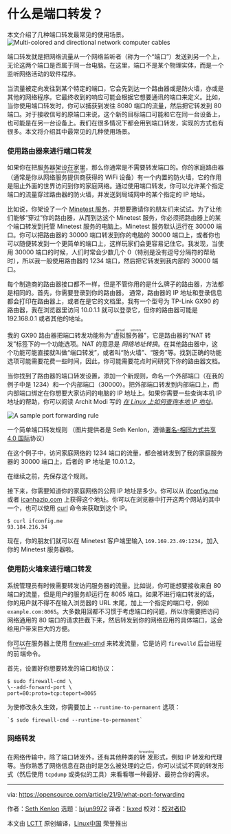 [#]: subject: "What is port forwarding?"
[#]: via: "https://opensource.com/article/21/9/what-port-forwarding"
[#]: author: "Seth Kenlon https://opensource.com/users/seth"
[#]: collector: "lujun9972"
[#]: translator: "lkxed"
[#]: reviewer: " "
[#]: publisher: " "
[#]: url: " "

什么是端口转发？
======
本文介绍了几种端口转发最常见的使用场景。
![Multi-colored and directional network computer cables][1]

端口转发就是把网络流量从一个网络监听者（称为一个“端口”）发送到另一个上，无论这两个端口是否属于同一台电脑。在这里，端口不是某个物理实体，而是一个监听网络活动的软件程序。

当流量被定向发往到某个特定的端口，它会先到达一个路由器或是防火墙，亦或是其他的网络程序。它最终收到的响应可能会根据它想要通讯的端口来定义。比如，当你使用端口转发时，你可以捕获到发往 8080 端口的流量，然后把它转发到 80 端口。对于接收信号的原端口来说，这个新的目标端口可能和它在同一台设备上，也可能是在另一台设备上。我们在很多情况下都会用到端口转发，实现的方式也有很多。本文将介绍其中最常见的几种使用场景。

### 使用路由器来进行端口转发

如果你在把服务器架设在家里，那么你通常是不需要转发端口的。你的家庭路由器（通常是你从<ruby>网络服务提供商<rt>Internet Service Provider, ISP</rt></ruby>获得的 WiFi 设备）有一个内置的防火墙，它的作用是阻止外面的世界访问到你的家庭网络。通过使用端口转发，你可以允许某个指定端口的流量穿过路由器的防火墙，并发送到局域网中的某个指定的 IP 地址。

比如说，你架设了一个 [Minetest 服务][2]，并想要邀请你的朋友们来试试。为了让他们能够“穿过”你的路由器，从而到达这个 Minetest 服务，你必须把路由器上的某个端口转发到托管 Minetest 服务的电脑上。Minetest 服务默认运行在 30000 端口。你可以把路由器的 30000 端口转发到你的电脑的 30000 端口上，或者你也可以随便转发到一个更简单的端口上，这样玩家们会更容易记住它。我发现，当使用 30000 端口的时候，人们时常会少数几个 0（特别是没有逗号分隔符的帮助时），所以我一般使用路由器的 1234 端口，然后把它转发到我内部的 30000 端口。

每个制造商的路由器接口都不一样，但是不管你用的是什么牌子的路由器，方法都是相同的。首先，你需要登录到你的路由器。
通常，路由器的 IP 地址和登录信息都会打印在路由器上，或者在是它的文档里。我有一个型号为 TP-Link GX90 的路由器，我在浏览器里访问 10.0.1.1 就可以登录它，但你的路由器可能是 192.168.0.1 或者其他的地址。

我的 GX90 路由器把端口转发功能称为“<ruby>虚拟服务器<rt>virtual servers</rt></ruby>”，它是路由器的“NAT 转发”标签下的一个功能选项。NAT 的意思是 _网络地址转换_。在其他路由器中，这个功能可能直接就叫做“端口转发”，或者叫“防火墙”、“服务”等。找到正确的功能选项可能需要花费一些时间，因此，你可能需要花点时间研究下你的路由器文档。

当你找到了路由器的端口转发设置，添加一个新规则，命名一个外部端口（在我的例子中是 1234）和一个内部端口（30000）。把外部端口转发到内部端口上，而内部端口绑定在你想要大家访问的电脑的 IP 地址上。如果你需要一些查询本机 IP 地址的帮助，你可以阅读 Archit Modi 写的 _[在 Linux 上如何查询本地 IP 地址][3]_。

![A sample port forwarding rule][4]

一个简单端口转发规则
（图片提供者是 Seth Kenlon，遵循[署名-相同方式共享 4.0 国际][5]协议）

在这个例子中，访问家庭网络的 1234 端口的流量，都会被转发到了我的家庭服务器的 30000 端口上，后者的 IP 地址是 10.0.1.2。

在继续之前，先保存这个规则。

接下来，你需要知道你的家庭网络的公网 IP 地址是多少。你可以从 [ifconfig.me][6] 或者 [icanhazip.com][7] 上获得这个地址。你可以在浏览器中打开这两个网站的其中一个，也可以使用 [curl][8] 命令来获取到这个 IP。


```
$ curl ifconfig.me
93.184.216.34
```

现在，你的朋友们就可以在 Minetest 客户端里输入 `169.169.23.49:1234`，加入你的 Minetest 服务器啦。

### 使用防火墙来进行端口转发

系统管理员有时候需要转发访问服务器的流量。比如说，你可能想要接收来自 80 端口的流量，但是用户的服务却运行在 8065 端口。如果不进行端口转发的话，你的用户就不得不在输入浏览器的 URL 末尾，加上一个指定的端口号，例如 `example.com:8065`。大多数用回都不习惯于考虑端口的问题，所以你需要把访问网络通用的 80 端口的请求拦截下来，然后转发到你的网络应用的具体端口，这会给用户带来巨大的方便。

你可以在服务器上使用 [firewall-cmd][9] 来转发流量，它是访问 `firewalld` 后台进程的<ruby>前端<rt>front-end</rt></ruby>命令。

首先，设置好你想要转发的端口和协议：


```
$ sudo firewall-cmd \
\--add-forward-port \
port=80:proto=tcp:toport=8065
```

为使修改永久生效，你需要加上 `--runtime-to-permanent` 选项：


```
`$ sudo firewall-cmd --runtime-to-permanent`
```

### 网络转发

在网络传输中，除了端口转发外，还有其他种类的<ruby>转发<rt>forwarding</rt></ruby>形式，例如 IP 转发和代理等。当你熟悉了网络信息在路由时是怎么被处理的之后，你可以试试不同的转发形式（然后使用 `tcpdump` 或类似的工具）来看看哪一种最好、最符合你的需求。

--------------------------------------------------------------------------------

via: https://opensource.com/article/21/9/what-port-forwarding

作者：[Seth Kenlon][a]
选题：[lujun9972][b]
译者：[lkxed](https://github.com/lkxed)
校对：[校对者ID](https://github.com/校对者ID)

本文由 [LCTT](https://github.com/LCTT/TranslateProject) 原创编译，[Linux中国](https://linux.cn/) 荣誉推出

[a]: https://opensource.com/users/seth
[b]: https://github.com/lujun9972
[1]: https://opensource.com/sites/default/files/styles/image-full-size/public/lead-images/connections_wires_sysadmin_cable.png?itok=d5WqHmnJ (Multi-colored and directional network computer cables)
[2]: https://opensource.com/alternatives/minecraft#minetest
[3]: https://opensource.com/article/18/5/how-find-ip-address-linux
[4]: https://opensource.com/sites/default/files/uploads/router-port-forward.jpg (A sample port forwarding rule)
[5]: https://creativecommons.org/licenses/by-sa/4.0/
[6]: http://ifconfig.me
[7]: http://icanhazip.com
[8]: https://opensource.com/article/20/5/curl-cheat-sheet
[9]: https://www.redhat.com/sysadmin/secure-linux-network-firewall-cmd
